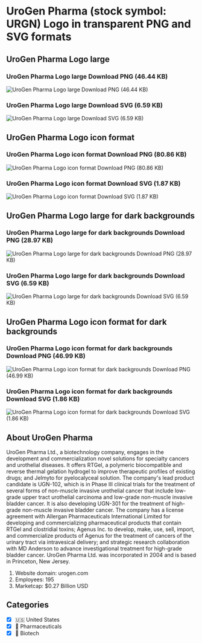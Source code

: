 # UroGen Pharma (stock symbol: URGN) Logo in transparent PNG and SVG formats

## UroGen Pharma Logo large

### UroGen Pharma Logo large Download PNG (46.44 KB)

![UroGen Pharma Logo large Download PNG (46.44 KB)](/img/orig/URGN_BIG-88501d47.png)

### UroGen Pharma Logo large Download SVG (6.59 KB)

![UroGen Pharma Logo large Download SVG (6.59 KB)](/img/orig/URGN_BIG-f7767fde.svg)

## UroGen Pharma Logo icon format

### UroGen Pharma Logo icon format Download PNG (80.86 KB)

![UroGen Pharma Logo icon format Download PNG (80.86 KB)](/img/orig/URGN-ef45d640.png)

### UroGen Pharma Logo icon format Download SVG (1.87 KB)

![UroGen Pharma Logo icon format Download SVG (1.87 KB)](/img/orig/URGN-04dcbfb0.svg)

## UroGen Pharma Logo large for dark backgrounds

### UroGen Pharma Logo large for dark backgrounds Download PNG (28.97 KB)

![UroGen Pharma Logo large for dark backgrounds Download PNG (28.97 KB)](/img/orig/URGN_BIG.D-fb24b41d.png)

### UroGen Pharma Logo large for dark backgrounds Download SVG (6.59 KB)

![UroGen Pharma Logo large for dark backgrounds Download SVG (6.59 KB)](/img/orig/URGN_BIG.D-23faa2b4.svg)

## UroGen Pharma Logo icon format for dark backgrounds

### UroGen Pharma Logo icon format for dark backgrounds Download PNG (46.99 KB)

![UroGen Pharma Logo icon format for dark backgrounds Download PNG (46.99 KB)](/img/orig/URGN.D-995dcf12.png)

### UroGen Pharma Logo icon format for dark backgrounds Download SVG (1.86 KB)

![UroGen Pharma Logo icon format for dark backgrounds Download SVG (1.86 KB)](/img/orig/URGN.D-02a4440c.svg)

## About UroGen Pharma

UroGen Pharma Ltd., a biotechnology company, engages in the development and commercialization novel solutions for specialty cancers and urothelial diseases. It offers RTGel, a polymeric biocompatible and reverse thermal gelation hydrogel to improve therapeutic profiles of existing drugs; and Jelmyto for pyelocalyceal solution. The company's lead product candidate is UGN-102, which is in Phase III clinical trials for the treatment of several forms of non-muscle invasive urothelial cancer that include low-grade upper tract urothelial carcinoma and low-grade non-muscle invasive bladder cancer. It is also developing UGN-301 for the treatment of high-grade non-muscle invasive bladder cancer. The company has a license agreement with Allergan Pharmaceuticals International Limited for developing and commercializing pharmaceutical products that contain RTGel and clostridial toxins; Agenus Inc. to develop, make, use, sell, import, and commercialize products of Agenus for the treatment of cancers of the urinary tract via intravesical delivery; and strategic research collaboration with MD Anderson to advance investigational treatment for high-grade bladder cancer. UroGen Pharma Ltd. was incorporated in 2004 and is based in Princeton, New Jersey.

1. Website domain: urogen.com
2. Employees: 195
3. Marketcap: $0.27 Billion USD


## Categories
- [x] 🇺🇸 United States
- [x] 💊 Pharmaceuticals
- [x] 🧬 Biotech
